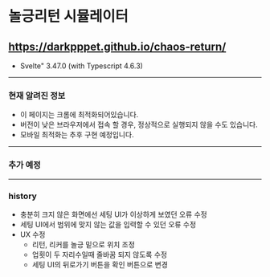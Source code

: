 # 놀긍리턴 시뮬레이터

## https://darkpppet.github.io/chaos-return/

* Svelte" 3.47.0 (with Typescript 4.6.3)

---

### 현재 알려진 정보
- 이 페이지는 크롬에 최적화되어있습니다.
- 버전이 낮은 브라우저에서 접속 할 경우, 정상적으로 실행되지 않을 수도 있습니다.
- 모바일 최적화는 추후 구현 예정입니다.

---

### 추가 예정

---

### history
- 충분히 크지 않은 화면에선 세팅 UI가 이상하게 보였던 오류 수정
- 세팅 UI에서 범위에 맞지 않는 값을 입력할 수 있던 오류 수정
- UX 수정
  + 리턴, 리커를 놀긍 밑으로 위치 조정
  + 업횟이 두 자리수일때 줄바꿈 되지 않도록 수정
  + 세팅 UI의 뒤로가기 버튼을 확인 버튼으로 변경
